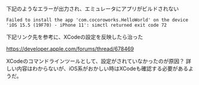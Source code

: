 下記のようなエラーが出力され、エミュレータにアプリがビルドされない
```
Failed to install the app 'com.cocoroworks.HelloWorld' on the device 'iOS 15.5 (19F70) - iPhone 11': simctl returned exit code 72
```

下記リンク先を参考に、XCodeの設定を反映したら治った

https://developer.apple.com/forums/thread/678469

XCodeのコマンドラインツールとして、設定がされていなかったのが原因？
詳しい内容はわからないが、iOS系がおかしい時はXCodeも確認する必要があるようだ。
